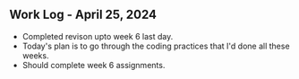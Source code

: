 ## Work Log - April 25, 2024

- Completed revison upto week 6 last day.
- Today's plan is to go through the coding practices that I'd done all these weeks.
- Should complete week 6 assignments.
